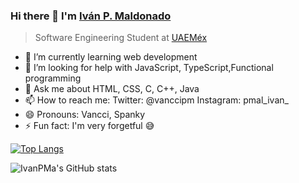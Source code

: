 ### Hi there 👋 I'm [Iván P. Maldonado](https://www.linkedin.com/in/iv%C3%A1n-pacheco-maldonado-94b307195/)
> Software Engineering Student at [UAEMéx](https://www.uaemex.mx/)
- 🌱 I’m currently learning web development
- 🤔 I’m looking for help with JavaScript, TypeScript,Functional programming
- 💬 Ask me about HTML, CSS, C, C++, Java
- 📫 How to reach me: Twitter: @vanccipm Instagram: pmal_ivan_
- 😄 Pronouns: Vancci, Spanky
- ⚡ Fun fact: I'm very forgetful 😅

[![Top Langs](https://github-readme-stats.vercel.app/api/top-langs/?username=IvanPMa&layout=compact)](https://github.com/IvanPMa/github-readme-stats)

<!--Agregar contribuciones privadas al total de commits contados-->

![IvanPMa's GitHub stats](https://github-readme-stats.vercel.app/api?username=IvanPMa&count_private=true&theme=radical)


